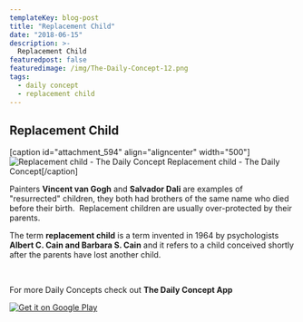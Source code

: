 ```yaml
---
templateKey: blog-post
title: "Replacement Child"
date: "2018-06-15"
description: >-
  Replacement Child
featuredpost: false
featuredimage: /img/The-Daily-Concept-12.png
tags:
  - daily concept
  - replacement child
---
```


## Replacement Child

\[caption id="attachment\_594" align="aligncenter" width="500"\]![Replacement child - The Daily Concept](https://stefantesoi.com/wp-content/uploads/2018/06/The-Daily-Concept-12.png) Replacement child - The Daily Concept\[/caption\]

Painters **Vincent van Gogh** and **Salvador Dali** are examples of "resurrected" children, they both had brothers of the same name who died before their birth.  Replacement children are usually over-protected by their parents.

The term **replacement child** is a term invented in 1964 by psychologists **Albert C. Cain and Barbara S. Cain** and it refers to a child conceived shortly after the parents have lost another child.

 

For more Daily Concepts check out **The Daily Concept App**

[![Get it on Google Play](https://play.google.com/intl/en_us/badges/images/generic/en_badge_web_generic.png)](https://play.google.com/store/apps/details?id=com.conceptaday&pcampaignid=MKT-Other-global-all-co-prtnr-py-PartBadge-Mar2515-1)
